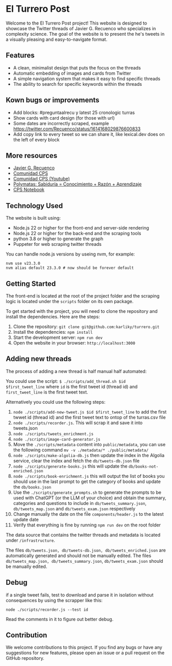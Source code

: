 # El Turrero Post

Welcome to the El Turrero Post project! This website is designed to showcase the
Twitter threads of Javier G. Recuenco who specializes in complexity science. The
goal of the website is to present the he's tweets in a visually pleasing and
easy-to-navigate format.

## Features

- A clean, minimalist design that puts the focus on the threads
- Automatic embedding of images and cards from Twitter
- A simple navigation system that makes it easy to find specific threads
- The ability to search for specific keywords within the threads

## Kown bugs or improvements

- Add blocks: #preguntaalrecu y latest 25 cronologic turras
- Show cards with card design (for those with url)
- Some dates are incorrectly scraped, example
  https://twitter.com/Recuenco/status/1614168029876600833
- Add copy link to every tweet so we can share it, like lexical.dev does on the
  left of every block

## More resources

- [Javier G. Recuenco](https://twitter.com/Recuenco)
- [Comunidad CPS](https://twitter.com/CPSComunidad)
- [Comunidad CPS (Youtube)](https://youtube.com/@cpsspain)
- [Polymatas: Sabiduría = Conocimiento + Razón + Aprendizaje](https://www.polymatas.com/)
- [CPS Notebook](https://cps.tonidorta.com)

## Technology Used

The website is built using:

- Node.js 22 or higher for the front-end and server-side rendering
- Node.js 22 or higher for the back-end and the scraping tools
- python 3.8 or higher to generate the graph
- Puppeter for web scraping twitter threads

You can handle node.js versions by useing nvm, for example:

```
nvm use v23.3.0
nvm alias default 23.3.0 # now should be forever default
```

## Getting Started

The front-end is located at the root of the project folder and the scraping
logic is located under the `scripts` folder on its own package.

To get started with the project, you will need to clone the repository and
install the dependencies. Here are the steps:

1. Clone the repository: `git clone git@github.com:karliky/turrero.git`
2. Install the dependencies: `npm install`
3. Start the development server: `npm run dev`
4. Open the website in your browser: `http://localhost:3000`

## Adding new threads

The process of adding a new thread is half manual half automated:

You could use the script: `$ ./scripts/add_thread.sh $id $first_tweet_line`
where `id` is the first tweet id (thread id) and `first_tweet_line` is the first
tweet text.

Alternatively you could use the following steps:

1. `node ./scripts/add-new-tweet.js $id $first_tweet_line` to add the first
   twwet id (thread id) and the first tweet text to ontop of the turras.csv file
2. `node ./scripts/recorder.js`. This will scrap it and save it into tweets.json
3. `node ./scripts/tweets_enrichment.js`
4. `node ./scripts/image-card-generator.js`
5. Move the `./scripts/metadata` content into `public/metadata`, you can use the
   following command `mv -v ./metadata/* ./public/metadata/`
6. `node ./scripts/make-algolia-db.js` then update the index in the Algolia
   service, clear the index and fetch the `db/tweets-db.json` file
7. `node ./scripts/generate-books.js` this will update the
   `db/books-not-enriched.json`
8. `node ./scripts/book-enrichment.js` this will output the list of books you
   should use in the last prompt to get the category of books and update the
   `db/books.json`
9. Use the `./scripts/generate_prompts.sh` to generate the prompts to be used
   with ChatGPT (or the LLM of your choice) and obtain the summary, categories
   and questions to include in `db/tweets_summary.json`, `db/tweets_map.json`
   and `db/tweets_exam.json` respectively
10. Change manually the date on the file `components/header.js` to the latest
    update date
11. Verify that everything is fine by running `npm run dev` on the root folder

The data source that contains the twitter threads and metadata is located under
`/infrastructure`.

The files `db/tweets.json, db/tweets-db.json, db/tweets_enriched.json` are
automatically generated and should not be manually edited. The files
`db/tweets_map.json, db/tweets_summary.json`, `db/tweets_exam.json` should be
manually edited.

## Debug

if a single tweet fails, test to download and parse it in isolation without
consequences by using the scrapper like this:

`node ./scripts/recorder.js --test id`

Read the comments in it to figure out better debug.

## Contribution

We welcome contributions to this project. If you find any bugs or have any
suggestions for new features, please open an issue or a pull request on the
GitHub repository.
